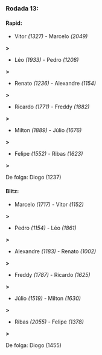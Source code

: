 ### Rodada 13:

#### Rapid:

* Vitor *(1327)*     -     Marcelo *(2049)*

 **>** 
* Léo *(1933)*     -     Pedro *(1208)*

 **>** 
* Renato *(1236)*     -     Alexandre *(1154)*

 **>** 
* Ricardo *(1771)*     -     Freddy *(1882)*

 **>** 
* Milton *(1889)*     -     Júlio *(1676)*

 **>** 
* Felipe *(1552)*     -     Ribas *(1623)*

 **>** 

De folga: Diogo (1237)

#### Blitz:

* Marcelo *(1717)*     -     Vitor *(1152)*

 **>** 
* Pedro *(1154)*     -     Léo *(1861)*

 **>** 
* Alexandre *(1183)*     -     Renato *(1002)*

 **>** 
* Freddy *(1787)*     -     Ricardo *(1625)*

 **>** 
* Júlio *(1519)*     -     Milton *(1630)*

 **>** 
* Ribas *(2055)*     -     Felipe *(1378)*

 **>** 

De folga: Diogo (1455)

